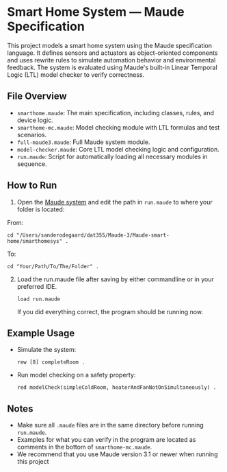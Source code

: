# Smart Home System — Maude Specification

This project models a smart home system using the Maude specification language. It defines sensors and actuators as object-oriented components and uses rewrite rules to simulate automation behavior and environmental feedback. The system is evaluated using Maude's built-in Linear Temporal Logic (LTL) model checker to verify correctness.

## File Overview

- `smarthome.maude`: The main specification, including classes, rules, and device logic.
- `smarthome-mc.maude`: Model checking module with LTL formulas and test scenarios.
- `full-maude3.maude`: Full Maude system module.
- `model-checker.maude`: Core LTL model checking logic and configuration.
- `run.maude`: Script for automatically loading all necessary modules in sequence.

## How to Run

1. Open the [Maude system](https://maude.cs.illinois.edu/) and edit the path in `run.maude` to where your folder is located:

From:

```maude
cd "/Users/sanderodegaard/dat355/Maude-3/Maude-smart-home/smarthomesys" .
```

To:

```maude
cd "Your/Path/To/The/Folder" .
```

2. Load the run.maude file after saving by either commandline or in your preferred IDE.

   ```maude
   load run.maude
   ```

   If you did everything correct, the program should be running now.

## Example Usage

- Simulate the system:

  ```maude
  rew [8] completeRoom .
  ```

- Run model checking on a safety property:
  ```maude
  red modelCheck(simpleColdRoom, heaterAndFanNotOnSimultaneously) .
  ```

## Notes

- Make sure all `.maude` files are in the same directory before running `run.maude`.
- Examples for what you can verify in the program are located as comments in the bottom of `smarthome-mc.maude`.
- We recommend that you use Maude version 3.1 or newer when running this project
